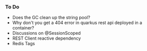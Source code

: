 ### To Do

* Does the GC clean up the string pool?
* Why don't you get a 404 error in quarkus rest api deployed in a container?
* Discussions on @SessionScoped 
* REST Client reactive dependency
* Redis Tags